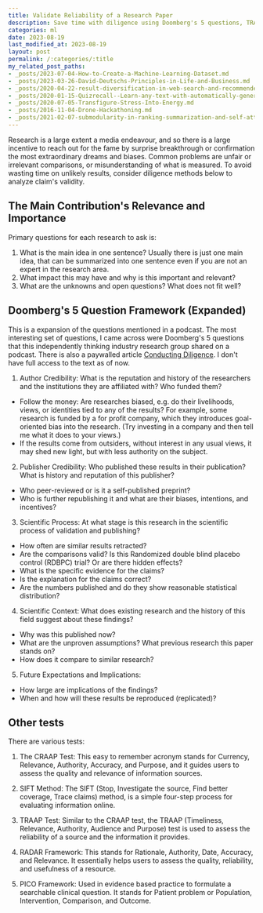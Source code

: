 ```yaml
---
title: Validate Reliability of a Research Paper
description: Save time with diligence using Doomberg's 5 questions, TRAAP Test, CRAAP Test, and RADAR.
categories: ml
date: 2023-08-19
last_modified_at: 2023-08-19
layout: post
permalink: /:categories/:title
my_related_post_paths:
- _posts/2023-07-04-How-to-Create-a-Machine-Learning-Dataset.md
- _posts/2023-03-26-David-Deutschs-Principles-in-Life-and-Business.md
- _posts/2020-04-22-result-diversification-in-web-search-and-recommenders.md
- _posts/2020-01-15-Quizrecall--Learn-any-text-with-automatically-generated-quiz.md
- _posts/2020-07-05-Transfigure-Stress-Into-Energy.md
- _posts/2016-11-04-Drone-Hackathoning.md
- _posts/2021-02-07-submodularity-in-ranking-summarization-and-self-attention.md
---
```


Research is a large extent a media endeavour,
and so there is a large incentive to reach out for the fame by surprise breakthrough or confirmation the most extraordinary dreams and biases.
Common problems are unfair or irrelevant comparisons, or misunderstanding of what is measured.
To avoid wasting time on unlikely results, consider diligence methods below to analyze claim's validity.

## The Main Contribution's Relevance and Importance
Primary questions for each research to ask is:
1. What is the main idea in one sentence? Usually there is just one main idea, that can be summarized into one sentence even if you are not an expert in the research area.
2. What impact this may have and why is this important and relevant?
3. What are the unknowns and open questions? What does not fit well?


## Doomberg's 5 Question Framework (Expanded)
This is a expansion of the questions mentioned in a podcast.
The most interesting set of questions, I came across were Doomberg's 5 questions that this independently thinking industry research group shared on a podcast. There is also a paywalled article [Conducting Diligence](https://doomberg.substack.com/p/conducting-diligence). I don't have full access to the text as of now.

1. Author Credibility: What is the reputation and history of the researchers and the institutions they are affiliated with? Who funded them?
  - Follow the money: Are researches biased, e.g. do their livelihoods, views, or identities tied to any of the results? For example, some research is funded by a for profit company, which they introduces goal-oriented bias into the research. (Try investing in a company and then tell me what it does to your views.)
  - If the results come from outsiders, without interest in any usual views, it may shed new light, but with less authority on the subject.
2. Publisher Credibility: Who published these results in their publication? What is history and reputation of this publisher?
  - Who peer-reviewed or is it a self-published preprint?
  - Who is further republishing it and what are their biases, intentions, and incentives?
3. Scientific Process: At what stage is this research in the scientific process of validation and publishing?
  - How often are similar results retracted?
  - Are the comparisons valid? Is this Randomized double blind placebo control (RDBPC) trial? Or are there hidden effects?
  - What is the specific evidence for the claims?
  - Is the explanation for the claims correct?
  - Are the numbers published and do they show reasonable statistical distribution?
4. Scientific Context: What does existing research and the history of this field suggest about these findings?
  - Why was this published now?
  - What are the unproven assumptions? What previous research this paper stands on?
  - How does it compare to similar research?
5. Future Expectations and Implications:
  - How large are implications of the findings?
  - When and how will these results be reproduced (replicated)?


## Other tests

There are various tests:
1. The CRAAP Test: This easy to remember acronym stands for Currency, Relevance, Authority, Accuracy, and Purpose, and it guides users to assess the quality and relevance of information sources.

2. SIFT Method: The SIFT (Stop, Investigate the source, Find better coverage, Trace claims) method, is a simple four-step process for evaluating information online.

3. TRAAP Test: Similar to the CRAAP test, the TRAAP (Timeliness, Relevance, Authority, Audience and Purpose) test is used to assess the reliability of a source and the information it provides.

4. RADAR Framework: This stands for Rationale, Authority, Date, Accuracy, and Relevance. It essentially helps users to assess the quality, reliability, and usefulness of a resource.

5. PICO Framework: Used in evidence based practice to formulate a searchable clinical question. It stands for Patient problem or Population, Intervention, Comparison, and Outcome.